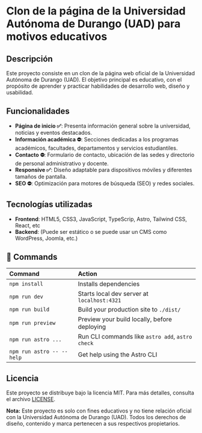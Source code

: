 # Clon de la página de la Universidad Autónoma de Durango (UAD) para motivos educativos

## Descripción
Este proyecto consiste en un clon de la página web oficial de la Universidad Autónoma de Durango (UAD). El objetivo principal es educativo, con el propósito de aprender y practicar habilidades de desarrollo web, diseño y usabilidad.

## Funcionalidades
- **Página de inicio ✅**: Presenta información general sobre la universidad, noticias y eventos destacados.
- **Información académica ⛔**: Secciones dedicadas a los programas académicos, facultades, departamentos y servicios estudiantiles.
- **Contacto ⛔**: Formulario de contacto, ubicación de las sedes y directorio de personal administrativo y docente.
- **Responsive ✅**: Diseño adaptable para dispositivos móviles y diferentes tamaños de pantalla.
- **SEO ⛔**: Optimización para motores de búsqueda (SEO) y redes sociales.


## Tecnologías utilizadas
- **Frontend**: HTML5, CSS3, JavaScript, TypeScrip, Astro, Tailwind CSS, React, etc 
- **Backend**: (Puede ser estático o se puede usar un CMS como WordPress, Joomla, etc.)



## 🧞 Commands


| Command                   | Action                                           |
| :------------------------ | :----------------------------------------------- |
| `npm install`             | Installs dependencies                            |
| `npm run dev`             | Starts local dev server at `localhost:4321`      |
| `npm run build`           | Build your production site to `./dist/`          |
| `npm run preview`         | Preview your build locally, before deploying     |
| `npm run astro ...`       | Run CLI commands like `astro add`, `astro check` |
| `npm run astro -- --help` | Get help using the Astro CLI                     |

## Licencia
Este proyecto se distribuye bajo la licencia MIT. Para más detalles, consulta el archivo [LICENSE](LICENSE).


**Nota:** Este proyecto es solo con fines educativos y no tiene relación oficial con la Universidad Autónoma de Durango (UAD). Todos los derechos de diseño, contenido y marca pertenecen a sus respectivos propietarios.
